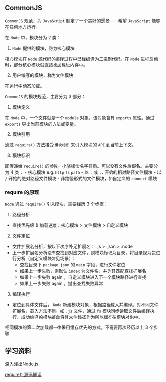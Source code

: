 ## CommonJS

`CommonJS` 规范，为 `JavaScript` 制定了一个美好的愿景——希望 `JavaScript` 能够在任何地方运行。

在 `Node` 中，模块分为 2 类：

1. `Node` 提供的模块，称为核心模块

  核心模块在 `Node` 源代码的编译过程中已经编译为二进制代码。在 `Node` 进程启动时，部分核心模块就直接被加载进内存中。

2. 用户编写的模块，称为文件模块

  在运行中动态加载。

`CommonJS` 的模块规范，主要分为 3 部分：

1. 模块定义

  在 `Node` 中，一个文件就是一个 `module` 对象，该对象含有 `exports` 属性。通过 `exports` 导出当前模块的方法或变量。

2. 模块引用
  
  通过 `require()` 方法接受 `模块标识` 来引入模块的 `API` 到当前上下文。

3. 模块标识

  即传递给  `require()` 的参数。小骆峰命名字符串。可以没有文件后缀名。主要分为 4 类：
    - 核心模块 e.g. `http` `fs` `path`
    - 以 `.` 或 `..` 开始的相对路径文件模块
    - 以 `/` 开始的绝对路径文件模块
    - 非路径形式的文件模块，如自定义的 `connect` 模块

### require 的原理

`Node` 通过 `require()` 引入模块，需要经历 3 个步骤：

1. 路径分析

  - 查找优先级 & 加载速度：核心模块 > 文件模块 > 自定义模块

2. 文件定位

  - 文件扩展名分析，按以下次序补足扩展名： .js > .json > .node
  - 上一步扩展名分析没有查找到对应文件，则模块标识为目录，将目录视为包进行分析（自定义模块常见场景）：
    - 查找目录下 `package.json` 的 `main` 字段，进行文件定位
    - 如果上一步失败，则默认 `index` 为文件名，并为其匹配查找扩展名
    - 如果上一步失败 again ，自定义模块进入下一个模块路径进行查找
    - 如果上一步失败 again ，抛出查找失败异常

3. 编译执行

  - 定位到具体文件后， `Node` 新建模块对象，根据路径载入并编译。对不同文件扩展名，载入方法不同。如 `.js` 文件，通过 `fs` 模块同步读取文件后编译执行。成功编译的模块都会将其文件路径作为所以缓存在模块对象中。

相同模块的第二次加载都一律采用缓存优先的方式。不需要再次经历以上 3 个步骤

## 学习资料

深入浅出Node.js

[require() 源码解读](http://www.ruanyifeng.com/blog/2015/05/require.html)
